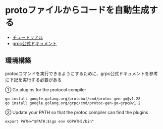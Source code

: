 # protoファイルからコードを自動生成する

- [チュートリアル](https://zenn.dev/hsaki/books/golang-grpc-starting/viewer/codegenerate)
- [grpc公式ドキュメント](https://grpc.io/docs/languages/go/quickstart/)

## 環境構築

protocコマンドを実行できるようにするために、grpc公式ドキュメントを参考に下記を実行する必要がある

① Go plugins for the protocol compiler

```iterm
go install google.golang.org/protobuf/cmd/protoc-gen-go@v1.28
go install google.golang.org/grpc/cmd/protoc-gen-go-grpc@v1.2
```

② Update your PATH so that the protoc compiler can find the plugins

```iterm
export PATH="$PATH:$(go env GOPATH)/bin"
```
